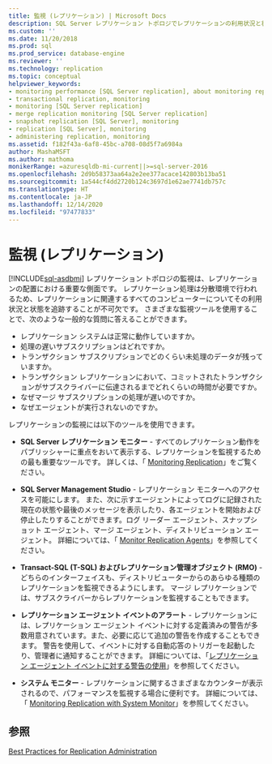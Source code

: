 ```yaml
---
title: 監視 (レプリケーション) | Microsoft Docs
description: SQL Server レプリケーション トポロジでレプリケーションの利用状況と状態を追跡するために使用される監視ツールについて説明します。
ms.custom: ''
ms.date: 11/20/2018
ms.prod: sql
ms.prod_service: database-engine
ms.reviewer: ''
ms.technology: replication
ms.topic: conceptual
helpviewer_keywords:
- monitoring performance [SQL Server replication], about monitoring replication
- transactional replication, monitoring
- monitoring [SQL Server replication]
- merge replication monitoring [SQL Server replication]
- snapshot replication [SQL Server], monitoring
- replication [SQL Server], monitoring
- administering replication, monitoring
ms.assetid: f182f43a-6af8-45bc-a708-08d5f7a6984a
author: MashaMSFT
ms.author: mathoma
monikerRange: =azuresqldb-mi-current||>=sql-server-2016
ms.openlocfilehash: 2d9b58373aa64a2e2ee377acace142803b13ba51
ms.sourcegitcommit: 1a544cf4dd2720b124c3697d1e62ae7741db757c
ms.translationtype: HT
ms.contentlocale: ja-JP
ms.lasthandoff: 12/14/2020
ms.locfileid: "97477833"
---
```

# <a name="monitoring-replication"></a>監視 (レプリケーション)
[!INCLUDE[sql-asdbmi](../../../includes/applies-to-version/sql-asdbmi.md)]
  レプリケーション トポロジの監視は、レプリケーションの配置における重要な側面です。 レプリケーション処理は分散環境で行われるため、レプリケーションに関連するすべてのコンピューターについてその利用状況と状態を追跡することが不可欠です。 さまざまな監視ツールを使用することで、次のような一般的な質問に答えることができます。 

-   レプリケーション システムは正常に動作していますか。
-   処理の遅いサブスクリプションはどれですか。
-   トランザクション サブスクリプションでどのくらい未処理のデータが残っていますか。
-   トランザクション レプリケーションにおいて、コミットされたトランザクションがサブスクライバーに伝達されるまでどれくらいの時間が必要ですか。
-   なぜマージ サブスクリプションの処理が遅いのですか。
-   なぜエージェントが実行されないのですか。  
  

レプリケーションの監視には以下のツールを使用できます。  
  
-   **SQL Server レプリケーション モニター** - すべてのレプリケーション動作をパブリッシャーに重点をおいて表示する、レプリケーションを監視するための最も重要なツールです。 詳しくは、「 [Monitoring Replication](../../../relational-databases/replication/monitor/monitor-performance-with-replication-monitor.md)」をご覧ください。 
-   **SQL Server Management Studio** - レプリケーション モニターへのアクセスを可能にします。 また、次に示すエージェントによってログに記録された現在の状態や最後のメッセージを表示したり、各エージェントを開始および停止したりすることができます。ログ リーダー エージェント、スナップショット エージェント、マージ エージェント、ディストリビューション エージェント。 詳細については、「 [Monitor Replication Agents](../../../relational-databases/replication/monitor/monitor-replication-agents.md)」を参照してください。  
  
-   **Transact-SQL (T-SQL) およびレプリケーション管理オブジェクト (RMO)** - どちらのインターフェイスも、ディストリビューターからのあらゆる種類のレプリケーションを監視できるようにします。 マージ レプリケーションでは、サブスクライバーからレプリケーションを監視することもできます。  
  
-   **レプリケーション エージェント イベントのアラート** - レプリケーションには、レプリケーション エージェント イベントに対する定義済みの警告が多数用意されています。また、必要に応じて追加の警告を作成することもできます。 警告を使用して、イベントに対する自動応答のトリガーを起動したり、管理者に通知することができます。 詳細については、「[レプリケーション エージェント イベントに対する警告の使用](../../../relational-databases/replication/agents/use-alerts-for-replication-agent-events.md)」を参照してください。  
  
-   **システム モニター** - レプリケーションに関するさまざまなカウンターが表示されるので、パフォーマンスを監視する場合に便利です。 詳細については、「 [Monitoring Replication with System Monitor](../../../relational-databases/replication/monitor/monitoring-replication-with-system-monitor.md)」を参照してください。  
  

## <a name="see-also"></a>参照  
 [Best Practices for Replication Administration](../../../relational-databases/replication/administration/best-practices-for-replication-administration.md)   

  
  
